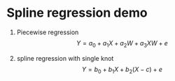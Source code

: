 # Spline regression demo
1. Piecewise regression 
$$
Y = a_0 + a_1X + a_2W + a_3XW + e
$$

2. spline regression with single knot
$$
Y = b_0 + b_1X + b_2(X-c) +e
$$